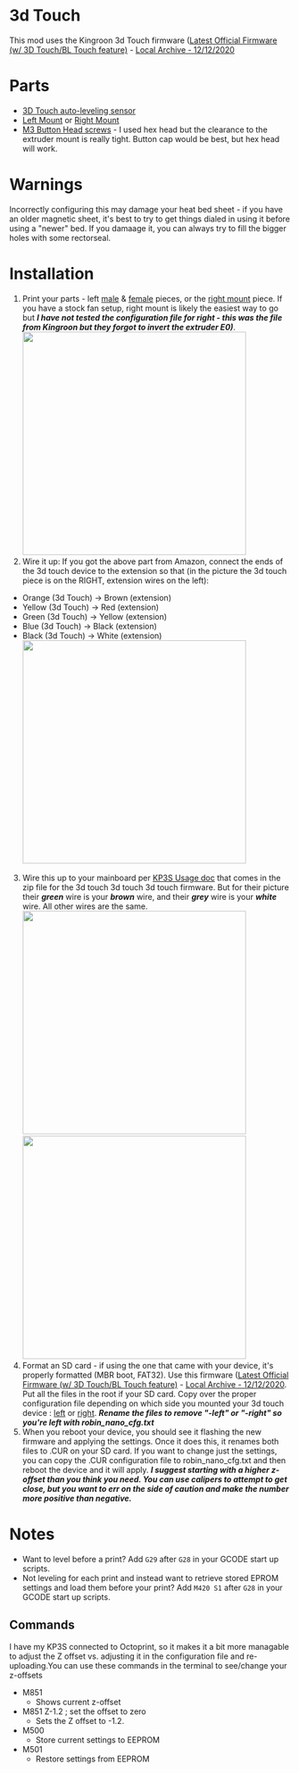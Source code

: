 # 3d Touch

This mod uses the Kingroon 3d Touch firmware ([Latest Official Firmware (w/ 3D Touch/BL Touch
feature)](https://www.kingroon.com/?do_action=action.download&DId=2) -  [Local Archive - 12/12/2020](https://github.com/bdwilson/KP3S/blob/main/files/KP3S-Firmware-3Dtouch.zip?raw=true)

# Parts
* [3D Touch auto-leveling sensor](https://www.amazon.com/gp/product/B0821314T9/ref=as_li_tl?ie=UTF8&camp=1789&creative=9325&creativeASIN=B0821314T9&linkCode=as2&tag=orgbubba-20&linkId=2d2d0fa5ed316abc4019de7644878363)
* [Left Mount](https://www.thingiverse.com/thing:4609134/files) or [Right Mount]()
* [M3 Button Head screws](https://www.amazon.com/gp/product/B07CYNKLT2/ref=as_li_tl?ie=UTF8&camp=1789&creative=9325&creativeASIN=B07CYNKLT2&linkCode=as2&tag=orgbubba-20&linkId=3762d1a6d467669c478e4468c2808d53) - I used hex head but the clearance to the extruder mount is really tight.  Button cap would be best, but hex head will work. 

# Warnings
Incorrectly configuring this may damage your heat bed sheet - if you have an
older magnetic sheet, it's best to try to get things dialed in using it before
using a "newer" bed. If you damaage it, you can always try to fill the bigger
holes with some rectorseal. 

# Installation
1. Print your parts - left
[male](https://github.com/bdwilson/KP3S/blob/main/files/BLtouch_Mount-left-male.stl?raw=true)
&
[female](https://github.com/bdwilson/KP3S/blob/main/files/BLtouch_Mount-left-female.stl?raw=true)
pieces, or the [right
mount](https://github.com/bdwilson/KP3S/blob/main/files/BLtouch_Mount-right.stl?raw=true)
piece. If you have a stock fan setup, right mount is likely the easiest way to
go but ___I have not tested the configuration file for right - this was the
file from Kingroon but they forgot to invert the extruder E0)___. <br>
<a href="https://bdwilson.github.io/images/IMG_1258-2.jpg"><img src="https://bdwilson.github.io/images/IMG_1258-2.jpg" width=400px></a>
2. Wire it up: If you got the above part from Amazon, connect the ends of the 3d
touch devіce to the extension so that (in the picture the 3d touch piece is on
the RIGHT, extension wires on the left):
  * Orange (3d Touch) -> Brown (extension)
  * Yellow (3d Touch) -> Red (extension)
  * Green (3d Touch) -> Yellow (extension)
  * Blue (3d Touch) -> Black (extension)
  * Black (3d Touch) -> White (extension)<br>
<a href="https://bdwilson.github.io/images/IMG_1256.jpg"><img src="https://bdwilson.github.io/images/IMG_1256.jpg" width=400px></a>
3. Wire this up to your mainboard per [KP3S Usage
doc](https://github.com/bdwilson/KP3S/blob/main/files/KP3S-3Dtouch-Usage.docx?raw=true) that comes in the zip file for
the 3d touch 3d touch 3d touch firmware. But for their picture their
___green___ wire is your ___brown___ wire, and their ___grey___ wire is your
___white___ wire. All other wires are the same.<br>
<a href="https://bdwilson.github.io/images/kp3s-bltouch-mod1.png"><img src="https://bdwilson.github.io/images/kp3s-bltouch-mod1.png" width=400px></a><br>
<a href="https://bdwilson.github.io/images/kp3s-bltouch-mod2.png"><img src="https://bdwilson.github.io/images/kp3s-bltouch-mod2.png" width=400px></a>
4. Format an SD card - if using the one that came with your device, it's
properly formatted (MBR boot, FAT32). Use this firmware ([Latest Official Firmware (w/ 3D Touch/BL Touch
feature)](https://www.kingroon.com/?do_action=action.download&DId=2) -  [Local Archive - 12/12/2020](https://github.com/bdwilson/KP3S/blob/main/files/KP3S-Firmware-3Dtouch.zip?raw=true). Put all the files in the root if your SD card. Copy over the proper configuration file depending on which side you mounted your 3d touch device
: [left](https://github.com/bdwilson/KP3S/blob/main/files/robin_nano_cfg-left.txt?raw=true) or [right](https://github.com/bdwilson/KP3S/blob/main/files/robin_nano_cfg-right.txt?raw=true).  ___Rename the files to remove "-left" or "-right" so you're left with
robin_nano_cfg.txt___
5. When you reboot your device, you should see it flashing the new firmware and
applying the settings. Once it does this, it renames both files to .CUR on your
SD card.  If you want to change just the settings, you can copy the .CUR
configuration file to robin_nano_cfg.txt and then reboot the device and it will
apply. ___I suggest starting with a higher z-offset than you think you need.
You can use calipers to attempt to get close, but you want to err on the side
of caution and make the number more positive than negative.___

# Notes
* Want to level before a print? Add <code>G29</code> after <code>G28</code> in
your GCODE start up scripts. 
* Not leveling for each print and instead want to retrieve stored EPROM settings and load them before your print? Add <code>M420 S1</code> after <code>G28</code> in your GCODE start up scripts.

## Commands 
I have my KP3S connected to Octoprint, so it makes it a bit more managable to
adjust the Z offset vs. adjusting it in the configuration file and
re-uploading.You can use these commands in the terminal to see/change your
z-offsets

* M851
  * Shows current z-offset
* M851 Z-1.2 ; set the offset to zero
  * Sets the Z offset to -1.2. 
* M500
  * Store current settings to EEPROM
* M501 
  * Restore settings from EEPROM 
